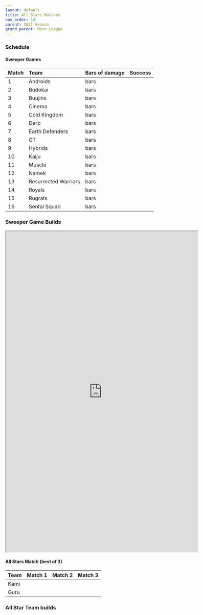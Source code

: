 ```yaml
---
layout: default
title: All Stars Matches
nav_order: 14
parent: 2021 Season
grand_parent: Main League
---
```

### Schedule

#### Sweeper Games

|Match          |  Team            | Bars of damage       | Success          |
| :-------------| :---------------------| :----------------| :---------------|
|  1             | Androids              |   bars                |   |
|  2             | Budokai               |   bars                |  |
|  3             | Buujins   |   bars                     |  |
|  4             | Cinema      |   bars     |  |
|  5             | Cold Kingdom  |   bars      | |  
|  6             | Derp         |  bars                     | | 
|  7             | Earth Defenders  |  bars                     | | 
|  8             | GT       |   bars                     | |
|  9             | Hybrids  |   bars                     | |
| 10             | Kaiju |  bars                     | |
| 11             | Muscle       |  bars                     | | 
| 12             | Namek |   bars                     | |
| 13             | Resurrected Warriors |  bars   | |
| 14             | Royals  |  bars                      | | 
| 15             | Rugrats        |  bars                      | | 
| 16             | Sentai Squad   |  bars                      | |


### Sweeper Game Builds 

<iframe width=600 height=1000 scrolling="yes" src="https://docs.google.com/document/d/e/2PACX-1vTaM4kx2OL9gCBWi86YFTelzegCcwcbUjRE0hHhHvvz6tXlIN9cD7NiO_gIOHHHMfwb4jilr6AaQ3jd/pub?embedded=true"></iframe>

#### All Stars Match (best of 3)

|Team           |  Match 1       | Match 2    |  Match 3   |
| :-------------| :--------------| :----------| :----------|
| Kami          |                |           |            |
| Guru          |                |            |            |


### All Star Team builds 





